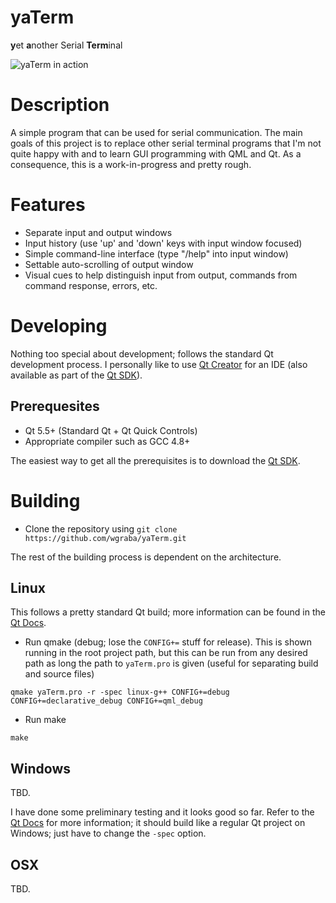 yaTerm
======

**y**et **a**nother Serial **Term**inal

![yaTerm in action](https://lh3.googleusercontent.com/vea0VUPOtPPdU1lNEF3SkDm4iWO7GIo5pOxhQ1huYlE=w714-h531-no)

Description
===========

A simple program that can be used for serial communication. The main goals of this 
project is to replace other serial terminal programs that I'm not quite happy 
with and to learn GUI programming with QML and Qt. As a consequence, this
is a work-in-progress and pretty rough.

Features
========

* Separate input and output windows
* Input history (use 'up' and 'down' keys with input window focused)
* Simple command-line interface (type "/help" into input window)
* Settable auto-scrolling of output window
* Visual cues to help distinguish input from output, commands from command response, errors, etc.


Developing
==========

Nothing too special about development; follows the standard Qt development process. I personally like to use [Qt Creator](http://qt-project.org/wiki/Category:Tools::QtCreator) for an IDE (also available as part of the [Qt SDK](http://qt-project.org/downloads)).

Prerequesites
-------------

* Qt 5.5+ (Standard Qt + Qt Quick Controls)
* Appropriate compiler such as GCC 4.8+

The easiest way to get all the prerequisites is to download the [Qt SDK](http://qt-project.org/downloads).


Building
========

* Clone the repository using `git clone https://github.com/wgraba/yaTerm.git`

The rest of the building process is dependent on the architecture.

Linux
-----

This follows a pretty standard Qt build; more information can be found in the [Qt Docs](http://doc.qt.io/).

* Run qmake (debug; lose the `CONFIG+=` stuff for release). This is shown running in the root project path, but this can be run from any desired path as long the path to `yaTerm.pro` is given (useful for separating build and source files)

```
qmake yaTerm.pro -r -spec linux-g++ CONFIG+=debug CONFIG+=declarative_debug CONFIG+=qml_debug
```

* Run make

```
make
```

Windows
-------

TBD. 

I have done some preliminary testing and it looks good so far. Refer to the [Qt Docs](http://qt-project.org/doc/) for more information; it should build like a regular Qt project on Windows; just have to change the `-spec` option.

OSX
---

TBD.
